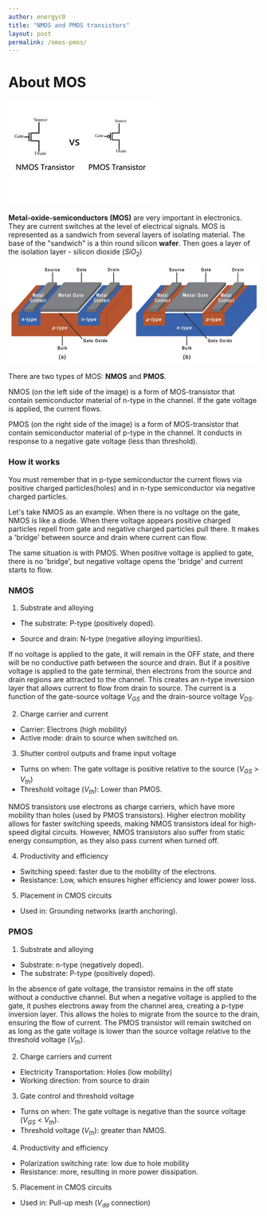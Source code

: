 ```yaml
---
author: energyc0
title: "NMOS and PMOS transistors"
layout: post
permalink: /nmos-pmos/
---
```


# About MOS

![NMOS vs PMOS](/assets/nmos-vs-pmos.png)

**Metal-oxide-semiconductors (MOS)** are very important in electronics. They are current switches at the level of electrical signals. MOS is represented as a sandwich from several layers of isolating material. The base of the "sandwich" is a thin round silicon **wafer**. Then goes a layer of the isolation layer - silicon dioxide ($SiO_2$)

![NMOS and PMOS internals](/assets/nmos-pmos-internals.png)


There are two types of MOS: **NMOS** and **PMOS**.


NMOS (on the left side of the image) is a form of MOS-transistor that contain semiconductor material of n-type in the channel. If the gate voltage is applied, the current flows. 


PMOS (on the right side of the image) is a form of MOS-transistor that contain semiconductor material of p-type in the channel. It conducts in response to a negative gate voltage (less than threshold).

### How it works

You must remember that in p-type semiconductor the current flows via positive charged particles(holes) and in n-type semiconductor via negative charged particles.

Let's take NMOS as an example. When there is no voltage on the gate, NMOS is like a diode. When there voltage appears positive charged particles repell from gate and negative charged particles pull there. It makes a 'bridge' between source and drain where current can flow.


The same situation is with PMOS. When positive voltage is applied to gate, there is no 'bridge', but negative voltage opens the 'bridge' and current starts to flow.

### NMOS

1. Substrate and alloying

- The substrate: P-type (positively doped).

- Source and drain: N-type (negative alloying impurities).


If no voltage is applied to the gate, it will remain in the OFF state, and there will be no conductive path between the source and drain. But if a positive voltage is applied to the gate terminal, then electrons from the source and drain regions are attracted to the channel. This creates an n-type inversion layer that allows current to flow from drain to source. The current is a function of the gate-source voltage $V_{GS}$ and the drain-source voltage $V_{DS}$.


2. Charge carrier and current

- Carrier: Electrons (high mobility)
- Active mode: drain to source when switched on.

3. Shutter control outputs and frame input voltage

- Turns on when: The gate voltage is positive relative to the source ($V_{GS}$ > $V_{th}$)
- Threshold voltage ($V_{th}$): Lower than PMOS.

NMOS transistors use electrons as charge carriers, which have more mobility than holes (used by PMOS transistors). Higher electron mobility allows for faster switching speeds, making NMOS transistors ideal for high-speed digital circuits. However, NMOS transistors also suffer from static energy consumption, as they also pass current when turned off.

4. Productivity and efficiency

- Switching speed: faster due to the mobility of the electrons.
- Resistance: Low, which ensures higher efficiency and lower power loss.


5. Placement in CMOS circuits
- Used in: Grounding networks (earth anchoring).

### PMOS

1. Substrate and alloying

- Substrate: n-type (negatively doped).
- The substrate: P-type (positively doped).

In the absence of gate voltage, the transistor remains in the off state without a conductive channel. But when a negative voltage is applied to the gate, it pushes electrons away from the channel area, creating a p-type inversion layer. This allows the holes to migrate from the source to the drain, ensuring the flow of current. The PMOS transistor will remain switched on as long as the gate voltage is lower than the source voltage relative to the threshold voltage ($V_{th}$).


2. Charge carriers and current

- Electricity Transportation: Holes (low mobility)
- Working direction: from source to drain


3. Gate control and threshold voltage


- Turns on when: The gate voltage is negative than the source voltage ($V_{GS}$ < $V_{th}$).
- Threshold voltage ($V_{th}$): greater than NMOS.


4. Productivity and efficiency

- Polarization switching rate: low due to hole mobility
- Resistance: more, resulting in more power dissipation.

5. Placement in CMOS circuits

- Used in: Pull-up mesh ($V_{dd}$ connection)

